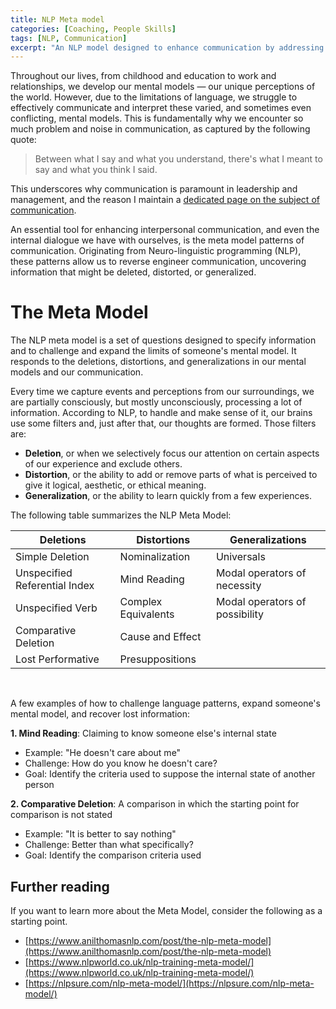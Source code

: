 ```yaml
---
title: NLP Meta model
categories: [Coaching, People Skills]
tags: [NLP, Communication]
excerpt: "An NLP model designed to enhance communication by addressing its deletions, distortions and generalizations."
---
```


Throughout our lives, from childhood and education to work and relationships, we develop our mental models — our unique perceptions of the world. However, due to the limitations of language, we struggle to effectively communicate and interpret these varied, and sometimes even conflicting, mental models. This is fundamentally why we encounter so much problem and noise in communication, as captured by the following quote:

> Between what I say and what you understand, there's what I meant to say and what you think I said.

This underscores why communication is paramount in leadership and management, and  the reason I maintain a [dedicated page on the subject of communication](/mgmt/people/communication).

An essential tool for enhancing interpersonal communication, and even the internal dialogue we have with ourselves, is the meta model patterns of communication. Originating from Neuro-linguistic programming (NLP), these patterns allow us to reverse engineer communication, uncovering information that might be deleted, distorted, or generalized.

# The Meta Model

The NLP meta model is a set of questions designed to specify information and to challenge and expand the limits of someone's mental model. It responds to the deletions, distortions, and generalizations in our mental models and our communication.

Every time we capture events and perceptions from our surroundings, we are partially consciously, but mostly unconsciously, processing a lot of information. According to NLP, to handle and make sense of it, our brains use some filters and, just after that, our thoughts are formed. Those filters are:

- **Deletion**, or when we selectively focus our attention on certain aspects of our experience and exclude others.
- **Distortion**, or the ability to add or remove parts of what is perceived to give it logical, aesthetic, or ethical meaning.
- **Generalization**, or the ability to learn quickly from a few experiences.

The following table summarizes the NLP Meta Model:

| Deletions                     | Distortions         | Generalizations                |
| ----------------------------- | ------------------- | ------------------------------ |
| Simple Deletion               | Nominalization      | Universals                     |
| Unspecified Referential Index | Mind Reading        | Modal operators of necessity   |
| Unspecified Verb              | Complex Equivalents | Modal operators of possibility |
| Comparative Deletion          | Cause and Effect    |                                |
| Lost Performative             | Presuppositions     |                                |

<br />

A few examples of how to challenge language patterns, expand someone's mental model, and recover lost information:

**1. Mind Reading**: Claiming to know someone else's internal state
- Example: "He doesn't care about me"
- Challenge: How do you know he doesn't care?
- Goal: Identify the criteria used to suppose the internal state of another person

**2. Comparative Deletion**: A comparison in which the starting point for comparison is not stated
- Example: "It is better to say nothing"
- Challenge: Better than what specifically?
- Goal: Identify the comparison criteria used

## Further reading

If you want to learn more about the Meta Model, consider the following as a starting point.

- [https://www.anilthomasnlp.com/post/the-nlp-meta-model](https://www.anilthomasnlp.com/post/the-nlp-meta-model)
- [https://www.nlpworld.co.uk/nlp-training-meta-model/](https://www.nlpworld.co.uk/nlp-training-meta-model/)
- [https://nlpsure.com/nlp-meta-model/](https://nlpsure.com/nlp-meta-model/)